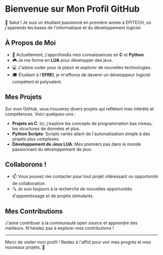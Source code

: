 # Bienvenue sur Mon Profil GitHub

👋 Salut ! Je suis un étudiant passionné en première année à EPITECH, où j'apprends les bases de l'informatique et du développement logiciel.

## À Propos de Moi

- 🌱 Actuellement, j'approfondis mes connaissances en **C** et **Python**.
- 🎮 Je me forme en **LUA** pour développer des jeux.
- 💻 J'adore coder pour le plaisir et explorer de nouvelles technologies.
- 🎓 Étudiant à l'**EFREI**, je m'efforce de devenir un développeur logiciel compétent et polyvalent.

## Mes Projets

Sur mon GitHub, vous trouverez divers projets qui reflètent mes intérêts et compétences. Voici quelques-uns :

- **Projets en C**: Ici, j'explore les concepts de programmation bas niveau, les structures de données et plus.
- **Python Scripts**: Scripts variés allant de l'automatisation simple à des projets plus complexes.
- **Développement de Jeux LUA**: Mes premiers pas dans le monde passionnant du développement de jeux.

## Collaborons !

- 📫 Vous pouvez me contacter pour tout projet intéressant ou opportunité de collaboration.
- 🔍 Je suis toujours à la recherche de nouvelles opportunités d'apprentissage et de projets stimulants.

## Mes Contributions

J'aime contribuer à la communauté open source et apprendre des meilleurs. N'hésitez pas à explorer mes contributions !

---

Merci de visiter mon profil ! Restez à l'affût pour voir mes progrès et mes nouveaux projets. 🚀
